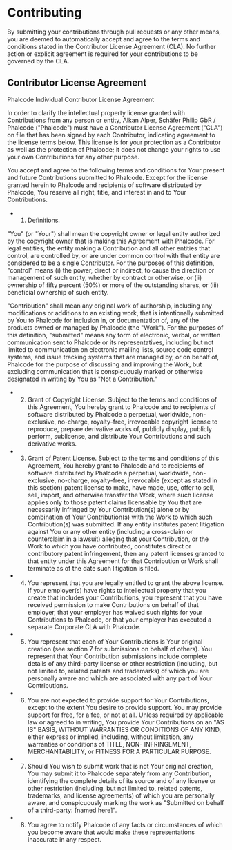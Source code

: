 # Contributing

By submitting your contributions through pull requests or any other means, you are deemed to automatically accept and agree to the terms and conditions stated in the Contributor License Agreement (CLA). No further action or explicit agreement is required for your contributions to be governed by the CLA.

## Contributor License Agreement

Phalcode Individual Contributor License Agreement

In order to clarify the intellectual property license granted with Contributions from any person or entity, Alkan Alper, Schäfer Philip GbR / Phalcode ("Phalcode") must have a Contributor License Agreement ("CLA") on file that has been signed by each Contributor, indicating agreement to the license terms below. This license is for your protection as a Contributor as well as the protection of Phalcode; it does not change your rights to use your own Contributions for any other purpose.

You accept and agree to the following terms and conditions for Your present and future Contributions submitted to Phalcode. Except for the license granted herein to Phalcode and recipients of software distributed by Phalcode, You reserve all right, title, and interest in and to Your Contributions.

- 1. Definitions.

"You" (or "Your") shall mean the copyright owner or legal entity authorized by the copyright owner that is making this Agreement with Phalcode. For legal entities, the entity making a Contribution and all other entities that control, are controlled by, or are under common control with that entity are considered to be a single Contributor. For the purposes of this definition, "control" means (i) the power, direct or indirect, to cause the direction or management of such entity, whether by contract or otherwise, or (ii) ownership of fifty percent (50%) or more of the outstanding shares, or (iii) beneficial ownership of such entity.

"Contribution" shall mean any original work of authorship, including any modifications or additions to an existing work, that is intentionally submitted by You to Phalcode for inclusion in, or documentation of, any of the products owned or managed by Phalcode (the "Work"). For the purposes of this definition, "submitted" means any form of electronic, verbal, or written communication sent to Phalcode or its representatives, including but not limited to communication on electronic mailing lists, source code control systems, and issue tracking systems that are managed by, or on behalf of, Phalcode for the purpose of discussing and improving the Work, but excluding communication that is conspicuously marked or otherwise designated in writing by You as "Not a Contribution."

- 2. Grant of Copyright License. Subject to the terms and conditions of this Agreement, You hereby grant to Phalcode and to recipients of software distributed by Phalcode a perpetual, worldwide, non-exclusive, no-charge, royalty-free, irrevocable copyright license to reproduce, prepare derivative works of, publicly display, publicly perform, sublicense, and distribute Your Contributions and such derivative works.

- 3. Grant of Patent License. Subject to the terms and conditions of this Agreement, You hereby grant to Phalcode and to recipients of software distributed by Phalcode a perpetual, worldwide, non-exclusive, no-charge, royalty-free, irrevocable (except as stated in this section) patent license to make, have made, use, offer to sell, sell, import, and otherwise transfer the Work, where such license applies only to those patent claims licensable by You that are necessarily infringed by Your Contribution(s) alone or by combination of Your Contribution(s) with the Work to which such Contribution(s) was submitted. If any entity institutes patent litigation against You or any other entity (including a cross-claim or counterclaim in a lawsuit) alleging that your Contribution, or the Work to which you have contributed, constitutes direct or contributory patent infringement, then any patent licenses granted to that entity under this Agreement for that Contribution or Work shall terminate as of the date such litigation is filed.

- 4. You represent that you are legally entitled to grant the above license. If your employer(s) have rights to intellectual property that you create that includes your Contributions, you represent that you have received permission to make Contributions on behalf of that employer, that your employer has waived such rights for your Contributions to Phalcode, or that your employer has executed a separate Corporate CLA with Phalcode.

- 5. You represent that each of Your Contributions is Your original creation (see section 7 for submissions on behalf of others). You represent that Your Contribution submissions include complete details of any third-party license or other restriction (including, but not limited to, related patents and trademarks) of which you are personally aware and which are associated with any part of Your Contributions.

- 6. You are not expected to provide support for Your Contributions, except to the extent You desire to provide support. You may provide support for free, for a fee, or not at all. Unless required by applicable law or agreed to in writing, You provide Your Contributions on an "AS IS" BASIS, WITHOUT WARRANTIES OR CONDITIONS OF ANY KIND, either express or implied, including, without limitation, any warranties or conditions of TITLE, NON- INFRINGEMENT, MERCHANTABILITY, or FITNESS FOR A PARTICULAR PURPOSE.

- 7. Should You wish to submit work that is not Your original creation, You may submit it to Phalcode separately from any Contribution, identifying the complete details of its source and of any license or other restriction (including, but not limited to, related patents, trademarks, and license agreements) of which you are personally aware, and conspicuously marking the work as "Submitted on behalf of a third-party: [named here]".

- 8. You agree to notify Phalcode of any facts or circumstances of which you become aware that would make these representations inaccurate in any respect.
